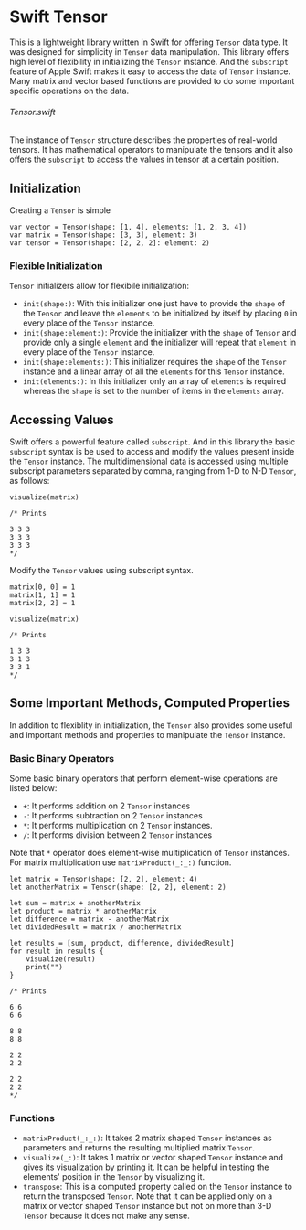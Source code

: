 # Swift Tensor

This is a lightweight library written in Swift for offering `Tensor` data type. It was designed for simplicity in `Tensor` data manipulation. This library offers high level of flexibility in initializing the `Tensor` instance. And the `subscript` feature of Apple Swift makes it easy to access the data of `Tensor` instance. 
Many matrix and vector based functions are provided to do some important specific operations on the data. 

###### Tensor.swift
The instance of `Tensor` structure describes the properties of real-world tensors. It has mathematical operators to manipulate the tensors and it also offers the `subscript` to access the values in tensor at a certain position. 


## Initialization

Creating a `Tensor` is simple

```
var vector = Tensor(shape: [1, 4], elements: [1, 2, 3, 4])
var matrix = Tensor(shape: [3, 3], element: 3)
var tensor = Tensor(shape: [2, 2, 2]: element: 2)
```

### Flexible Initialization

`Tensor` initializers allow for flexibile initialization:
* `init(shape:)`: With this initializer one just have to provide the `shape` of the `Tensor` and leave the `elements` to be initialized by itself by placing `0` in every place of the `Tensor` instance.
* `init(shape:element:)`: Provide the initializer with the `shape` of `Tensor` and provide only a single `element` and the initializer will repeat that `element` in every place of the `Tensor` instance.
* `init(shape:elements:)`: This initializer requires the `shape` of the `Tensor` instance and a linear array of all the `elements` for this `Tensor` instance.
* `init(elements:)`: In this initializer only an array of `elements` is required whereas the `shape` is set to the number of items in the `elements` array.


## Accessing Values

Swift offers a powerful feature called `subscript`. And in this library the basic `subscript` syntax is be used to access and modify the values present inside the `Tensor` instance. The multidimensional data is accessed using multiple subscript parameters separated by comma, ranging from 1-D to N-D `Tensor`, as follows:

```
visualize(matrix)

/* Prints

3 3 3
3 3 3
3 3 3
*/
```

Modify the `Tensor` values using subscript syntax.

```
matrix[0, 0] = 1
matrix[1, 1] = 1
matrix[2, 2] = 1

visualize(matrix)

/* Prints

1 3 3
3 1 3
3 3 1
*/
```


## Some Important Methods, Computed Properties

In addition to flexiblity in initialization, the `Tensor` also provides some useful and important methods and properties to manipulate the `Tensor` instance.

### Basic Binary Operators

Some basic binary operators that perform element-wise operations are listed below:
* `+`: It performs addition on 2 `Tensor` instances
* `-`: It performs subtraction on 2 `Tensor` instances
* `*`: It performs multiplication on 2 `Tensor` instances.
* `/`: It performs division between 2 `Tensor` instances

Note that `*` operator does element-wise multiplication of `Tensor` instances. For matrix multiplication use `matrixProduct(_:_:)` function.

```
let matrix = Tensor(shape: [2, 2], element: 4)
let anotherMatrix = Tensor(shape: [2, 2], element: 2)

let sum = matrix + anotherMatrix
let product = matrix * anotherMatrix
let difference = matrix - anotherMatrix
let dividedResult = matrix / anotherMatrix

let results = [sum, product, difference, dividedResult]
for result in results {
    visualize(result)
    print("")
}

/* Prints

6 6 
6 6 

8 8 
8 8 

2 2 
2 2 

2 2 
2 2
*/
```

### Functions

* `matrixProduct(_:_:)`: It takes 2 matrix shaped `Tensor` instances as parameters and returns the resulting multiplied matrix `Tensor`.
* `visualize(_:)`: It takes 1 matrix or vector shaped `Tensor` instance and gives its visualization by printing it. It can be helpful in testing the elements' position in the `Tensor` by visualizing it.
* `transpose`: This is a computed property called on the `Tensor` instance to return the transposed `Tensor`. Note that it can be applied only on a matrix or vector shaped `Tensor` instance but not on more than 3-D `Tensor` because it does not make any sense.
